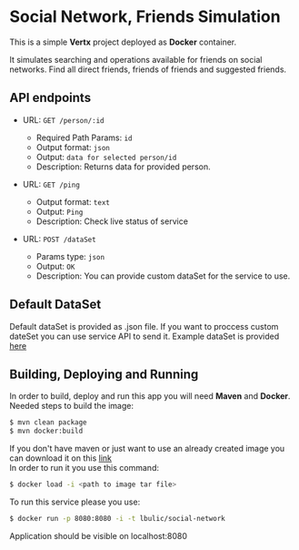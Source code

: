 # Social Network, Friends Simulation

This is a simple **Vertx** project deployed as **Docker** container.

It simulates searching and operations available for friends on social networks. Find all direct friends, friends of friends and suggested friends.

  ## API endpoints
- URL: `GET /person/:id`
  - Required Path Params: `id`
  - Output format: `json`
  - Output: `data for selected person/id`
  - Description: Returns data for provided person.
  
- URL: `GET /ping`
  - Output format: `text`
  - Output: `Ping`
  - Description: Check live status of service
  
- URL: `POST /dataSet`
  - Params type: `json`
  - Output: `OK`
  - Description: You can provide custom dataSet for the service to use.
  
## Default DataSet
Default dataSet is provided as .json file. If you want to proccess custom dateSet you can use service API to send it. Example dataSet is provided [here](https://gist.github.com/pendula95/2f308d8a24d4286b7d851a4527672628)


## Building, Deploying and Running
In order to build, deploy and run this app you will need **Maven** and **Docker**.  
Needed steps to build the image:
```sh
$ mvn clean package
$ mvn docker:build
```
If you don't have maven or just want to use an already created image you can download it on this [link](https://we.tl/zg3CmGRa2H)  
In order to run it you use this command:
```sh
$ docker load -i <path to image tar file>
```
To run this service please you use:
```sh
$ docker run -p 8080:8080 -i -t lbulic/social-network
```
Application should be visible on localhost:8080

